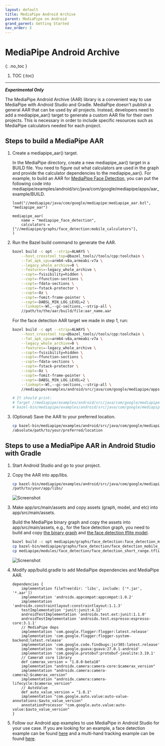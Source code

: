 ```yaml
---
layout: default
title: MediaPipe Android Archive
parent: MediaPipe on Android
grand_parent: Getting Started
nav_order: 3
---
```


# MediaPipe Android Archive
{: .no_toc }

1. TOC
{:toc}
---

***Experimental Only***

The MediaPipe Android Archive (AAR) library is a convenient way to use MediaPipe
with Android Studio and Gradle. MediaPipe doesn't publish a general AAR that can
be used by all projects. Instead, developers need to add a mediapipe_aar()
target to generate a custom AAR file for their own projects. This is necessary
in order to include specific resources such as MediaPipe calculators needed for
each project.

## Steps to build a MediaPipe AAR

1.  Create a mediapipe_aar() target.

    In the MediaPipe directory, create a new mediapipe_aar() target in a BUILD
    file. You need to figure out what calculators are used in the graph and
    provide the calculator dependencies to the mediapipe_aar(). For example, to
    build an AAR for [MediaPipe Face Detection](../solutions/face_detection.md),
    you can put the following code into
    mediapipe/examples/android/src/java/com/google/mediapipe/apps/aar_example/BUILD.

    ```
    load("//mediapipe/java/com/google/mediapipe:mediapipe_aar.bzl", "mediapipe_aar")

    mediapipe_aar(
        name = "mediapipe_face_detection",
        calculators = ["//mediapipe/graphs/face_detection:mobile_calculators"],
    )
    ```

2.  Run the Bazel build command to generate the AAR.

    ```bash
    bazel build -c opt --strip=ALWAYS \
        --host_crosstool_top=@bazel_tools//tools/cpp:toolchain \
        --fat_apk_cpu=arm64-v8a,armeabi-v7a \
        --legacy_whole_archive=0 \
        --features=-legacy_whole_archive \
        --copt=-fvisibility=hidden \
        --copt=-ffunction-sections \
        --copt=-fdata-sections \
        --copt=-fstack-protector \
        --copt=-Oz \
        --copt=-fomit-frame-pointer \
        --copt=-DABSL_MIN_LOG_LEVEL=2 \
        --linkopt=-Wl,--gc-sections,--strip-all \
        //path/to/the/aar/build/file:aar_name.aar
    ```

    For the face detection AAR target we made in step 1, run:

    ```bash
    bazel build -c opt --strip=ALWAYS \
        --host_crosstool_top=@bazel_tools//tools/cpp:toolchain \
        --fat_apk_cpu=arm64-v8a,armeabi-v7a \
        --legacy_whole_archive=0 \
        --features=-legacy_whole_archive \
        --copt=-fvisibility=hidden \
        --copt=-ffunction-sections \
        --copt=-fdata-sections \
        --copt=-fstack-protector \
        --copt=-Oz \
        --copt=-fomit-frame-pointer \
        --copt=-DABSL_MIN_LOG_LEVEL=2 \
        --linkopt=-Wl,--gc-sections,--strip-all \
        //mediapipe/examples/android/src/java/com/google/mediapipe/apps/aar_example:mediapipe_face_detection.aar

    # It should print:
    # Target //mediapipe/examples/android/src/java/com/google/mediapipe/apps/aar_example:mediapipe_face_detection.aar up-to-date:
    # bazel-bin/mediapipe/examples/android/src/java/com/google/mediapipe/apps/aar_example/mediapipe_face_detection.aar
    ```

3.  (Optional) Save the AAR to your preferred location.

    ```bash
    cp bazel-bin/mediapipe/examples/android/src/java/com/google/mediapipe/apps/aar_example/mediapipe_face_detection.aar
    /absolute/path/to/your/preferred/location
    ```

## Steps to use a MediaPipe AAR in Android Studio with Gradle

1.  Start Android Studio and go to your project.

2.  Copy the AAR into app/libs.

    ```bash
    cp bazel-bin/mediapipe/examples/android/src/java/com/google/mediapipe/apps/aar_example/mediapipe_face_detection.aar
    /path/to/your/app/libs/
    ```

    ![Screenshot](https://mediapipe.dev/images/mobile/aar_location.png)

3.  Make app/src/main/assets and copy assets (graph, model, and etc) into
    app/src/main/assets.

    Build the MediaPipe binary graph and copy the assets into
    app/src/main/assets, e.g., for the face detection graph, you need to build
    and copy
    [the binary graph](https://github.com/google/mediapipe/blob/master/mediapipe/examples/android/src/java/com/google/mediapipe/apps/facedetectiongpu/BUILD#L41)
    and
    [the face detection tflite model](https://github.com/google/mediapipe/tree/master/mediapipe/modules/face_detection/face_detection_short_range.tflite).

    ```bash
    bazel build -c opt mediapipe/graphs/face_detection:face_detection_mobile_gpu_binary_graph
    cp bazel-bin/mediapipe/graphs/face_detection/face_detection_mobile_gpu.binarypb /path/to/your/app/src/main/assets/
    cp mediapipe/modules/face_detection/face_detection_short_range.tflite /path/to/your/app/src/main/assets/
    ```

    ![Screenshot](https://mediapipe.dev/images/mobile/assets_location.png)

4.  Modify app/build.gradle to add MediaPipe dependencies and MediaPipe AAR.

    ```
    dependencies {
        implementation fileTree(dir: 'libs', include: ['*.jar', '*.aar'])
        implementation 'androidx.appcompat:appcompat:1.0.2'
        implementation 'androidx.constraintlayout:constraintlayout:1.1.3'
        testImplementation 'junit:junit:4.12'
        androidTestImplementation 'androidx.test.ext:junit:1.1.0'
        androidTestImplementation 'androidx.test.espresso:espresso-core:3.1.1'
        // MediaPipe deps
        implementation 'com.google.flogger:flogger:latest.release'
        implementation 'com.google.flogger:flogger-system-backend:latest.release'
        implementation 'com.google.code.findbugs:jsr305:latest.release'
        implementation 'com.google.guava:guava:27.0.1-android'
        implementation 'com.google.protobuf:protobuf-javalite:3.19.1'
        // CameraX core library
        def camerax_version = "1.0.0-beta10"
        implementation "androidx.camera:camera-core:$camerax_version"
        implementation "androidx.camera:camera-camera2:$camerax_version"
        implementation "androidx.camera:camera-lifecycle:$camerax_version"
        // AutoValue
        def auto_value_version = "1.8.1"
        implementation "com.google.auto.value:auto-value-annotations:$auto_value_version"
        annotationProcessor "com.google.auto.value:auto-value:$auto_value_version"
    }
    ```

5.  Follow our Android app examples to use MediaPipe in Android Studio for your
    use case. If you are looking for an example, a face detection example can be
    found
    [here](https://github.com/jiuqiant/mediapipe_face_detection_aar_example) and
    a multi-hand tracking example can be found
    [here](https://github.com/jiuqiant/mediapipe_multi_hands_tracking_aar_example).
